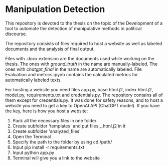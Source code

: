 # Manipulation Detection

This repository is devoted to the thesis on the topic of the Development of a tool to automate the detection of manipulative methods in political discourse. 

The repository consists of files required to host a website as well as labeled documents and the analysis of final output.

Files with .docx extension are the documents used while working on the thesis. The ones with _ground_truth_ in the name are manually-labeled. The ones with _chatgpt_final_ in the name are automatically labeled. File Evaluation and metrics.ipynb contains the calculated metrics for automatically labeled texts.

For hosting a website you need files app.py, base.html.j2, index.html.j2, model.py, requirements.txt and credentials.py. The repository contains all of them except for credentials.py. It was done for safety reasons, and to host a website you need to get a key to OpenAI API (ChatGPT model). If you have the key, here is how you host a website:

1. Pack all the necessary files in one folder
2. Create subfolder 'templates' and put files _.html.j2 in it
3. Create subfolder 'analyzed_files'
4. Open the Terminal
5. Specify the path to the folder by using cd /path/
6. Input pip install -r requirements.txt
7. Input python app.py
8. Terminal will give you a link to the website
